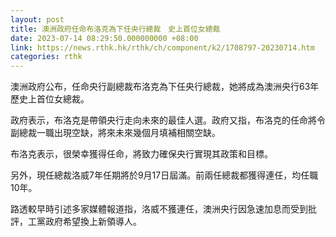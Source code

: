 ```yaml
---
layout: post
title: 澳洲政府任命布洛克為下任央行總裁　史上首位女總裁
date: 2023-07-14 08:29:50.000000000 +08:00
link: https://news.rthk.hk/rthk/ch/component/k2/1708797-20230714.htm
categories: rthk
---
```


澳洲政府公布，任命央行副總裁布洛克為下任央行總裁，她將成為澳洲央行63年歷史上首位女總裁。

政府表示，布洛克是帶領央行走向未來的最佳人選。政府又指，布洛克的任命將令副總裁一職出現空缺，將來未來幾個月填補相關空缺。

布洛克表示，很榮幸獲得任命，將致力確保央行實現其政策和目標。

另外，現任總裁洛威7年任期將於9月17日屆滿。前兩任總裁都獲得連任，均任職10年。

路透較早時引述多家媒體報道指，洛威不獲連任，澳洲央行因急速加息而受到批評，工黨政府希望換上新領導人。
